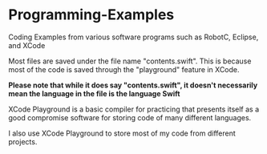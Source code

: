 # Programming-Examples
Coding Examples from various software programs such as RobotC, Eclipse, and XCode

Most files are saved under the file name "contents.swift". This is because most of the code is saved through the 
"playground" feature in XCode. 

**Please note that while it does say "contents.swift", it doesn't necessarily mean the language in the file is the language Swift**

XCode Playground is a basic compiler for practicing that presents itself as a good compromise software for storing code of 
many different languages. 

I also use XCode Playground to store most of my code from different projects.
